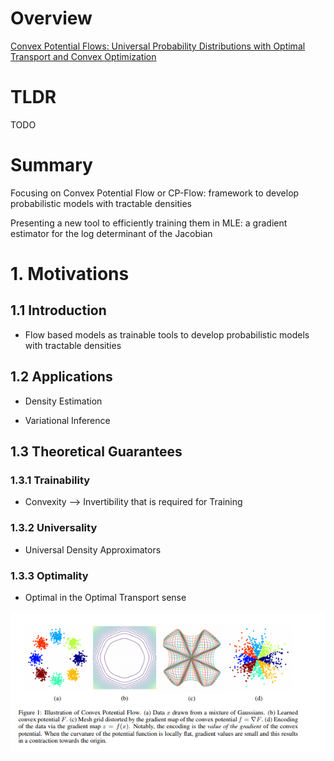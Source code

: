 <script type="text/javascript"
  src="https://cdnjs.cloudflare.com/ajax/libs/mathjax/2.7.3/MathJax.js?config=TeX-AMS-MML_HTMLorMML">
</script>


# Overview 

[Convex Potential Flows: Universal Probability Distributions with Optimal Transport and Convex Optimization](https://arxiv.org/abs/2012.05942)



# TLDR 

TODO 





# Summary 

Focusing on Convex Potential Flow or CP-Flow: framework to develop probabilistic models with tractable densities 

Presenting a new tool to efficiently training them in MLE: a gradient estimator for the log determinant of the Jacobian 





# 1. Motivations 

## 1.1 Introduction 

- Flow based models as trainable tools to develop probabilistic models with tractable densities 



## 1.2 Applications 

- Density Estimation 

- Variational Inference 



## 1.3 Theoretical Guarantees 

### 1.3.1 Trainability

- Convexity --> Invertibility that is required for Training 



### 1.3.2 Universality 

- Universal Density Approximators 



### 1.3.3 Optimality 

- Optimal in the Optimal Transport sense 



![Fig1](images/Fig1.png)





